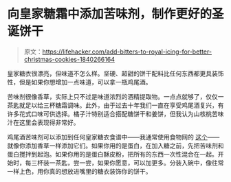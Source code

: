 # 向皇家糖霜中添加苦味剂，制作更好的圣诞饼干

> 原文：<https://lifehacker.com/add-bitters-to-royal-icing-for-better-christmas-cookies-1840266164>

皇家糖衣很漂亮，但味道不怎么样。坚硬、超甜的饼干配料比任何东西都更具装饰性，但是如果你想增加一点味道，可以拿一瓶鸡尾酒。



苦味剂很像香草，实际上只不过是味道浓烈的酒精提取物。一点点就够了，仅仅一茶匙就足以给三杯糖霜调味。此外，由于过去十年我们一直在享受鸡尾酒复兴，有许多花式口味可供选择。橘子汁特别适合搭配糖饼干和姜饼，但我认为山核桃苦味汁在这里会表现得非常好。

鸡尾酒苦味剂可以添加到任何皇家糖衣食谱中——我通常使用食物网的 [这个](https://www.foodnetwork.com/recipes/alton-brown/royal-icing-recipe-1941917)——就像你添加香草一样添加它们。如果你用的是蛋白，在加入糖之前，先把苦味剂和蛋白搅拌到起泡。如果你用的是蛋白酥皮粉，把所有的东西一次性混合在一起。开始时，每三杯装一茶匙，尝一尝，如果你愿意，可以加更多。分装入碗中，像往常一样上色，用你真的想放进嘴里的糖衣装饰你的饼干。